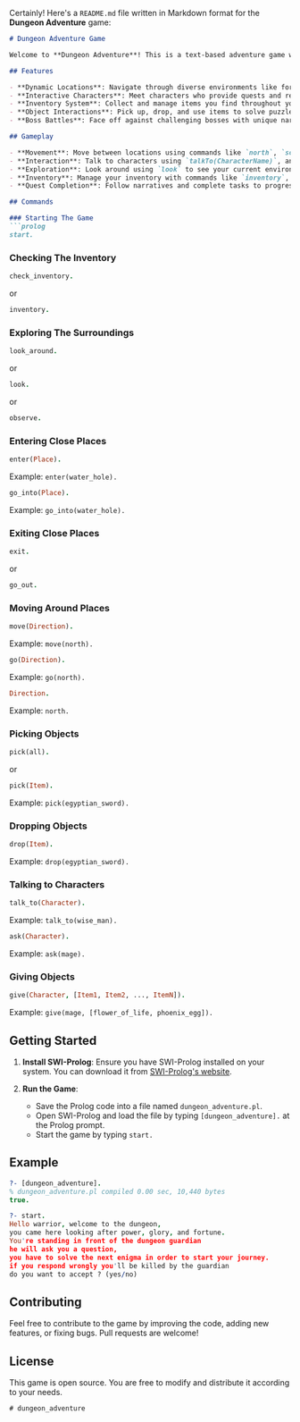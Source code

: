 Certainly! Here's a `README.md` file written in Markdown format for the **Dungeon Adventure** game:





```markdown
# Dungeon Adventure Game

Welcome to **Dungeon Adventure**! This is a text-based adventure game written in Prolog. In this game, you'll explore various mystical locations, interact with characters, collect objects, and uncover secrets on your quest for power, glory, and fortune.

## Features

- **Dynamic Locations**: Navigate through diverse environments like forests, dungeons, villages, and more.
- **Interactive Characters**: Meet characters who provide quests and rewards.
- **Inventory System**: Collect and manage items you find throughout your adventure.
- **Object Interactions**: Pick up, drop, and use items to solve puzzles and progress.
- **Boss Battles**: Face off against challenging bosses with unique narratives.

## Gameplay

- **Movement**: Move between locations using commands like `north`, `south`, `east`, and `west`.
- **Interaction**: Talk to characters using `talkTo(CharacterName)`, and give items using `give(CharacterName, [Item1, Item2, ...])`.
- **Exploration**: Look around using `look` to see your current environment and available directions.
- **Inventory**: Manage your inventory with commands like `inventory`, `pick(Item)`, and `drop(Item)`.
- **Quest Completion**: Follow narratives and complete tasks to progress through the game.

## Commands

### Starting The Game
```prolog
start.
```

### Checking The Inventory
```prolog
check_inventory.
```
or
```prolog
inventory.
```

### Exploring The Surroundings
```prolog
look_around.
```
or
```prolog
look.
```
or
```prolog
observe.
```

### Entering Close Places
```prolog
enter(Place).
```
Example: `enter(water_hole).`
```prolog
go_into(Place).
```
Example: `go_into(water_hole).`

### Exiting Close Places
```prolog
exit.
```
or
```prolog
go_out.
```

### Moving Around Places
```prolog
move(Direction).
```
Example: `move(north).`
```prolog
go(Direction).
```
Example: `go(north).`
```prolog
Direction.
```
Example: `north.`

### Picking Objects
```prolog
pick(all).
```
or
```prolog
pick(Item).
```
Example: `pick(egyptian_sword).`

### Dropping Objects
```prolog
drop(Item).
```
Example: `drop(egyptian_sword).`

### Talking to Characters
```prolog
talk_to(Character).
```
Example: `talk_to(wise_man).`
```prolog
ask(Character).
```
Example: `ask(mage).`

### Giving Objects
```prolog
give(Character, [Item1, Item2, ..., ItemN]).
```
Example: `give(mage, [flower_of_life, phoenix_egg]).`

## Getting Started

1. **Install SWI-Prolog**: Ensure you have SWI-Prolog installed on your system. You can download it from [SWI-Prolog's website](https://www.swi-prolog.org/Download.html).

2. **Run the Game**:
    - Save the Prolog code into a file named `dungeon_adventure.pl`.
    - Open SWI-Prolog and load the file by typing `[dungeon_adventure].` at the Prolog prompt.
    - Start the game by typing `start.`

## Example

```prolog
?- [dungeon_adventure].
% dungeon_adventure.pl compiled 0.00 sec, 10,440 bytes
true.

?- start.
Hello warrior, welcome to the dungeon,
you came here looking after power, glory, and fortune.
You're standing in front of the dungeon guardian
he will ask you a question,
you have to solve the next enigma in order to start your journey.
if you respond wrongly you'll be killed by the guardian
do you want to accept ? (yes/no)
```

## Contributing

Feel free to contribute to the game by improving the code, adding new features, or fixing bugs. Pull requests are welcome!

## License

This game is open source. You are free to modify and distribute it according to your needs.
```
#   d u n g e o n _ a d v e n t u r e 
 
 
